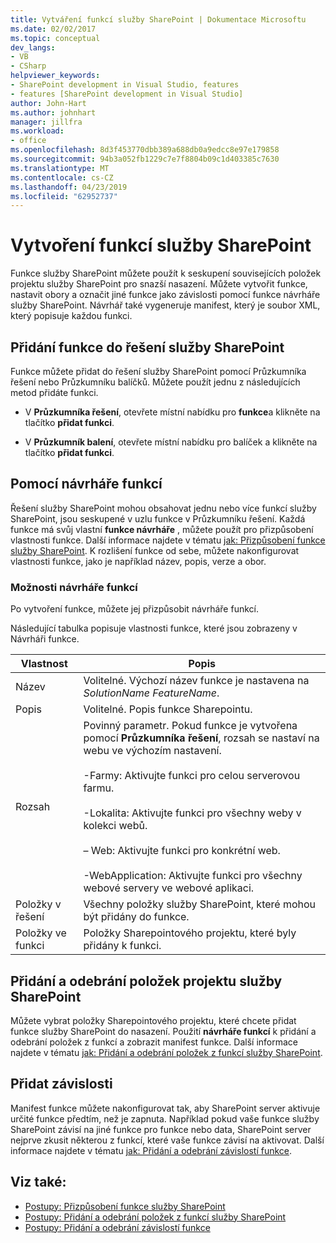```yaml
---
title: Vytváření funkcí služby SharePoint | Dokumentace Microsoftu
ms.date: 02/02/2017
ms.topic: conceptual
dev_langs:
- VB
- CSharp
helpviewer_keywords:
- SharePoint development in Visual Studio, features
- features [SharePoint development in Visual Studio]
author: John-Hart
ms.author: johnhart
manager: jillfra
ms.workload:
- office
ms.openlocfilehash: 8d3f453770dbb389a688db0a9edcc8e97e179858
ms.sourcegitcommit: 94b3a052fb1229c7e7f8804b09c1d403385c7630
ms.translationtype: MT
ms.contentlocale: cs-CZ
ms.lasthandoff: 04/23/2019
ms.locfileid: "62952737"
---
```

# <a name="create-sharepoint-features"></a>Vytvoření funkcí služby SharePoint
  Funkce služby SharePoint můžete použít k seskupení souvisejících položek projektu služby SharePoint pro snazší nasazení. Můžete vytvořit funkce, nastavit obory a označit jiné funkce jako závislosti pomocí funkce návrháře služby SharePoint. Návrhář také vygeneruje manifest, který je soubor XML, který popisuje každou funkci.

## <a name="add-features-to-the-sharepoint-solution"></a>Přidání funkce do řešení služby SharePoint
 Funkce můžete přidat do řešení služby SharePoint pomocí Průzkumníka řešení nebo Průzkumníku balíčků. Můžete použít jednu z následujících metod přidáte funkci.

- V **Průzkumníka řešení**, otevřete místní nabídku pro **funkce**a klikněte na tlačítko **přidat funkci**.

- V **Průzkumník balení**, otevřete místní nabídku pro balíček a klikněte na tlačítko **přidat funkci**.

## <a name="using-the-feature-designer"></a>Pomocí návrháře funkcí
 Řešení služby SharePoint mohou obsahovat jednu nebo více funkcí služby SharePoint, jsou seskupené v uzlu funkce v Průzkumníku řešení. Každá funkce má svůj vlastní **funkce návrháře** , můžete použít pro přizpůsobení vlastnosti funkce. Další informace najdete v tématu [jak: Přizpůsobení funkce služby SharePoint](../sharepoint/how-to-customize-a-sharepoint-feature.md). K rozlišení funkce od sebe, můžete nakonfigurovat vlastnosti funkce, jako je například název, popis, verze a obor.

### <a name="feature-designer-options"></a>Možnosti návrháře funkcí
 Po vytvoření funkce, můžete jej přizpůsobit návrháře funkcí.

 Následující tabulka popisuje vlastnosti funkce, které jsou zobrazeny v Návrháři funkce.

|Vlastnost|Popis|
|--------------|-----------------|
|Název|Volitelné. Výchozí název funkce je nastavena na *SolutionName* *FeatureName*.|
|Popis|Volitelné. Popis funkce Sharepointu.|
|Rozsah|Povinný parametr. Pokud funkce je vytvořena pomocí **Průzkumníka řešení**, rozsah se nastaví na webu ve výchozím nastavení.<br /><br /> -Farmy: Aktivujte funkci pro celou serverovou farmu.<br /><br /> -Lokalita: Aktivujte funkci pro všechny weby v kolekci webů.<br /><br /> – Web: Aktivujte funkci pro konkrétní web.<br /><br /> -WebApplication: Aktivujte funkci pro všechny webové servery ve webové aplikaci.|
|Položky v řešení|Všechny položky služby SharePoint, které mohou být přidány do funkce.|
|Položky ve funkci|Položky Sharepointového projektu, které byly přidány k funkci.|

## <a name="add-and-remove-sharepoint-project-items"></a>Přidání a odebrání položek projektu služby SharePoint
 Můžete vybrat položky Sharepointového projektu, které chcete přidat funkce služby SharePoint do nasazení. Použití **návrháře funkcí** k přidání a odebrání položek z funkcí a zobrazit manifest funkce. Další informace najdete v tématu [jak: Přidání a odebrání položek z funkcí služby SharePoint](../sharepoint/how-to-add-and-remove-items-to-sharepoint-features.md).

## <a name="add-feature-dependencies"></a>Přidat závislosti
 Manifest funkce můžete nakonfigurovat tak, aby SharePoint server aktivuje určité funkce předtím, než je zapnuta. Například pokud vaše funkce služby SharePoint závisí na jiné funkce pro funkce nebo data, SharePoint server nejprve zkusit některou z funkcí, které vaše funkce závisí na aktivovat. Další informace najdete v tématu [jak: Přidání a odebrání závislostí funkce](../sharepoint/how-to-add-and-remove-feature-dependencies.md).

## <a name="see-also"></a>Viz také:
- [Postupy: Přizpůsobení funkce služby SharePoint](../sharepoint/how-to-customize-a-sharepoint-feature.md)
- [Postupy: Přidání a odebrání položek z funkcí služby SharePoint](../sharepoint/how-to-add-and-remove-items-to-sharepoint-features.md)
- [Postupy: Přidání a odebrání závislostí funkce](../sharepoint/how-to-add-and-remove-feature-dependencies.md)

